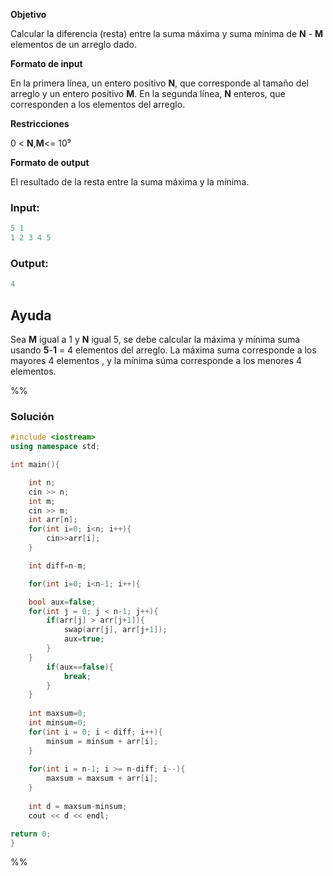 **Objetivo**

Calcular la diferencia (resta) entre la suma máxima y suma mínima de **N** - **M** elementos de un arreglo dado.

**Formato de input**

En la primera línea, un entero positivo **N**, que corresponde al tamaño del arreglo y un entero positivo **M**.
En la segunda línea, **N** enteros, que corresponden a los elementos del arreglo.

**Restricciones**

0 < **N**,**M**<= 10⁹

**Formato de output**

El resultado de la resta entre la suma máxima y la mínima.

### Input:
```c++
5 1
1 2 3 4 5
```
### Output:
```c++
4
```

## Ayuda
Sea **M** igual a  1 y **N** igual 5, se debe calcular la máxima y mínima suma usando **5**-**1** = 4 elementos del arreglo. La máxima suma corresponde a los mayores 4 elementos , y la mínima súma corresponde a los menores 4 elementos.

%%
### Solución
```c++
#include <iostream>
using namespace std;

int main(){

	int n;
	cin >> n;
	int m;
	cin >> m;
	int arr[n];
	for(int i=0; i<n; i++){
		cin>>arr[i];
	}

	int diff=n-m;

	for(int i=0; i<n-1; i++){

	bool aux=false;
	for(int j = 0; j < n-1; j++){
		if(arr[j] > arr[j+1]){
			swap(arr[j], arr[j+1]);
			aux=true;
		}
	}
		if(aux==false){
			break;
		}
	}
	  
	int maxsum=0;
	int minsum=0;
	for(int i = 0; i < diff; i++){
		minsum = minsum + arr[i];
	}
	
	for(int i = n-1; i >= n-diff; i--){
		maxsum = maxsum + arr[i];
	}
	
	int d = maxsum-minsum;
	cout << d << endl;

return 0;
}
```
%%